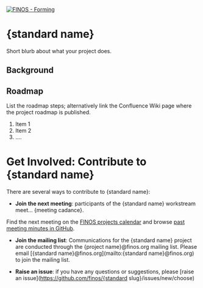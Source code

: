 [![FINOS - Forming](https://cdn.jsdelivr.net/gh/finos/contrib-toolbox@master/images/badge-forming.svg)](https://github.com/finos/community/blob/master/governance/Software-Projects/Project-Lifecycle.md#forming-projects-optional)

# {standard name}

Short blurb about what your project does.

## Background 

## Roadmap

List the roadmap steps; alternatively link the Confluence Wiki page where the project roadmap is published.

1. Item 1
2. Item 2
3. ....

# Get Involved: Contribute to {standard name}
There are several ways to contribute to {standard name}:

* **Join the next meeting**: participants of the {standard name} workstream meet... {meeting cadance}.

Find the next meeting on the [FINOS projects calendar]({https://calendar.google.com/calendar/u/0/embed?src=finos.org_fac8mo1rfc6ehscg0d80fi8jig@group.calendar.google.com&ctz=America/New_York}) and browse [past meeting minutes in GitHub](https://github.com/finos/{project-slug}/labels/meeting).

* **Join the mailing list**: Communications for the {standard name} project are conducted through the {project name}@finos.org mailing list. Please email [{standard name}@finos.org](mailto:{standard name}@finos.org) to join the mailing list.

* **Raise an issue**: if you have any questions or suggestions, please [raise an issue](https://github.com/finos/{standard slug}/issues/new/choose)
